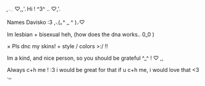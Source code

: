 ִֶָ𓂃 ࣪♡,,'.  Hi ! ^3^ .. ♡,'.

Names Davisko :3  ,⸜(｡^ _ ^ )⸝♡

Im lesbian + bisexual heh, (how does the dna works.. 0_0 )

× Pls dnc my skins! + style / colors >:/ !!

Im a kind, and nice person, so you should be grateful ^_^ ! ♡ ,,

Always c+h me ! :3 i would be great for that if u c+h me, i would love that <3 .,,
